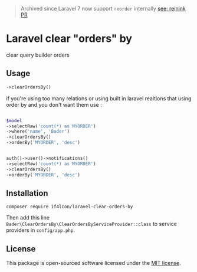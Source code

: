 > Archived since Laravel 7 now support `reorder` internally [see: reinink PR](https://github.com/laravel/framework/pull/32186)




#
#
#


# Laravel clear "orders" by
clear query builder orders 

## Usage

```php
->clearOrdersBy()
```

if you're using too many relations or using built in laravel realtions that using order by and you don't want them use :



```php

$model
->selectRaw('count(*) as MYORDER')
->where('name', 'Bader')
->clearOrdersBy()
->orderBy('MYORDER', 'desc')

```

```php

auth()->user()->notifications()
->selectRaw('count(*) as MYORDER')
->clearOrdersBy()
->orderBy('MYORDER', 'desc')

```


## Installation

`composer require if4lcon/laravel-clear-orders-by`

Then add this line `Bader\ClearOrdersBy\ClearOrdersByServiceProvider::class` to service providers in `config/app.php`.

## License

This package is open-sourced software licensed under the [MIT license](http://opensource.org/licenses/MIT).

